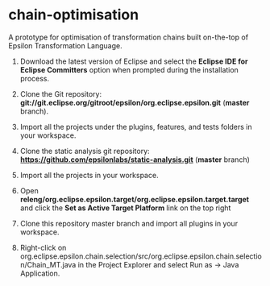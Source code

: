 # chain-optimisation
A prototype for optimisation of transformation chains built on-the-top of Epsilon Transformation Language.

1. Download the latest version of Eclipse and select the **Eclipse IDE for Eclipse Committers** option when prompted during the installation process.

2. Clone the Git repository: **git://git.eclipse.org/gitroot/epsilon/org.eclipse.epsilon.git** (**master** branch).

3. Import all the projects under the plugins, features, and tests folders in your workspace.

4. Clone the static analysis git repository: **https://github.com/epsilonlabs/static-analysis.git** (**master** branch)

5. Import all the projects in your workspace.

6. Open **releng/org.eclipse.epsilon.target/org.eclipse.epsilon.target.target** and click the **Set as Active Target Platform** link on the top right

7. Clone this repository master branch and import all plugins in your workspace.

8. Right-click on org.eclipse.epsilon.chain.selection/src/org.eclipse.epsilon.chain.selection/Chain_MT.java in the Project Explorer and select Run as → Java Application.
